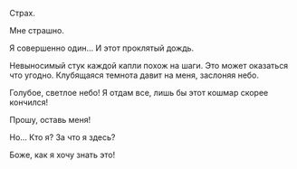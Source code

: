 Страх.

Мне страшно.

Я совершенно один... И этот проклятый дождь.

Невыносимый стук каждой капли похож на шаги. Это может оказаться что угодно. Клубящаяся темнота давит на меня, заслоняя небо. 

Голубое, светлое небо! Я отдам все, лишь бы этот кошмар скорее кончился!

Прошу, оставь меня!

Но... Кто я? За что я здесь?

Боже, как я хочу знать это!